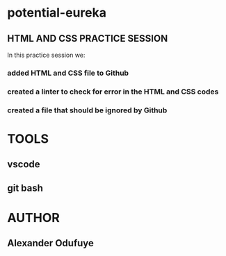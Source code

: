 # potential-eureka

## HTML AND CSS PRACTICE SESSION

In this practice session we:

### added HTML and CSS file to Github
### created a linter to check for error in the HTML and CSS codes
### created a file that should be ignored by Github

# TOOLS
## vscode 
## git bash 
 
 
 # AUTHOR
 
 ## Alexander Odufuye
